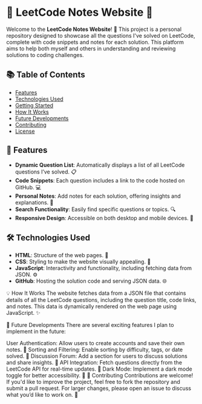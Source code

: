 # 🌟 LeetCode Notes Website 🌟

Welcome to the **LeetCode Notes Website**! 🎉 This project is a personal repository designed to showcase all the questions I've solved on LeetCode, complete with code snippets and notes for each solution. This platform aims to help both myself and others in understanding and reviewing solutions to coding challenges.

## 📚 Table of Contents

- [Features](#features)
- [Technologies Used](#technologies-used)
- [Getting Started](#getting-started)
- [How It Works](#how-it-works)
- [Future Developments](#future-developments)
- [Contributing](#contributing)
- [License](#license)

## 🚀 Features

- **Dynamic Question List**: Automatically displays a list of all LeetCode questions I’ve solved. 📋
- **Code Snippets**: Each question includes a link to the code hosted on GitHub. 💻
- **Personal Notes**: Add notes for each solution, offering insights and explanations. 📝
- **Search Functionality**: Easily find specific questions or topics. 🔍
- **Responsive Design**: Accessible on both desktop and mobile devices. 📱

## 🛠️ Technologies Used

- **HTML**: Structure of the web pages. 📄
- **CSS**: Styling to make the website visually appealing. 🎨
- **JavaScript**: Interactivity and functionality, including fetching data from JSON. ⚙️
- **GitHub**: Hosting the solution code and serving JSON data. 🌐

💡 How It Works
The website fetches data from a JSON file that contains details of all the LeetCode questions, including the question title, code links, and notes. This data is dynamically rendered on the web page using JavaScript. ✨

🚀 Future Developments
There are several exciting features I plan to implement in the future:

User Authentication: Allow users to create accounts and save their own notes. 🔑
Sorting and Filtering: Enable sorting by difficulty, tags, or date solved. 🔢
Discussion Forum: Add a section for users to discuss solutions and share insights. 💬
API Integration: Fetch questions directly from the LeetCode API for real-time updates. 📡
Dark Mode: Implement a dark mode toggle for better accessibility. 🌙
🤝 Contributing
Contributions are welcome! If you'd like to improve the project, feel free to fork the repository and submit a pull request. For larger changes, please open an issue to discuss what you’d like to work on. 💪
